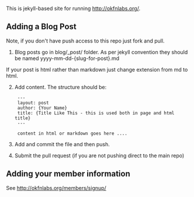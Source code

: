 This is jekyll-based site for running <http://okfnlabs.org/>.

## Adding a Blog Post

Note, if you don't have push access to this repo just fork and pull.

1. Blog posts go in blog/_post/ folder. As per jekyll convention they should be named yyyy-mm-dd-{slug-for-post}.md

If your post is html rather than markdown just change extension from md to html.

2. Add content. The structure should be:

        ---
        layout: post
        author: {Your Name}
        title: {Title Like This - this is used both in page and html title}
        ---

        content in html or markdown goes here ....

3. Add and commit the file and then push.

4. Submit the pull request (if you are not pushing direct to the main repo)


## Adding your member information

See <http://okfnlabs.org/members/signup/>


